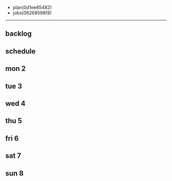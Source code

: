 
- plan(0d1ee85482)
- jobs(06268598f8)
---

## backlog


## schedule
## mon 2
## tue 3
## wed 4
## thu 5
## fri 6
## sat 7
## sun 8
